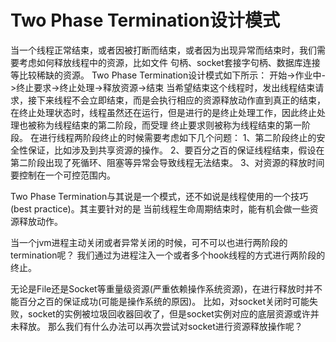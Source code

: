 # Two Phase Termination设计模式
  当一个线程正常结束，或者因被打断而结束，或者因为出现异常而结束时，我们需要考虑如何释放线程中的资源，比如文件
句柄、socket套接字句柄、数据库连接等比较稀缺的资源。
  Two Phase Termination设计模式如下所示：
  开始->作业中->终止要求->终止处理->释放资源->结束
  当希望结束这个线程时，发出线程结束请求，接下来线程不会立即结束，而是会执行相应的资源释放动作直到真正的结束，
在终止处理状态时，线程虽然还在运行，但是进行的是终止处理工作，因此终止处理也被称为线程结束的第二阶段，而受理
终止要求则被称为线程结束的第一阶段。
  在进行线程两阶段终止的时候需要考虑如下几个问题：
  1、第二阶段终止的安全性保证，比如涉及到共享资源的操作。
  2、要百分之百的保证线程结束，假设在第二阶段出现了死循环、阻塞等异常会导致线程无法结束。
  3、对资源的释放时间要控制在一个可控范围内。
  
  Two Phase Termination与其说是一个模式，还不如说是线程使用的一个技巧(best practice)。其主要针对的是
当前线程生命周期结束时，能有机会做一些资源释放动作。

  当一个jvm进程主动关闭或者异常关闭的时候，可不可以也进行两阶段的termination呢？
  我们通过为进程注入一个或者多个hook线程的方式进行两阶段的终止。
  
  无论是File还是Socket等重量级资源(严重依赖操作系统资源)，在进行释放时并不能百分之百的保证成功(可能是操作系统的原因)。
比如，对socket关闭时可能失败，socket的实例被垃圾回收器回收了，但是socket实例对应的底层资源或许并未释放。
那么我们有什么办法可以再次尝试对socket进行资源释放操作呢？